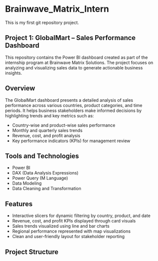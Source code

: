 # Brainwave_Matrix_Intern
This is my first git repository project.

## Project 1: GlobalMart – Sales Performance Dashboard

This repository contains the Power BI dashboard created as part of the internship program at Brainwave Matrix Solutions. The project focuses on analyzing and visualizing sales data to generate actionable business insights.

## Overview

The GlobalMart dashboard presents a detailed analysis of sales performance across various countries, product categories, and time periods. It helps business stakeholders make informed decisions by highlighting trends and key metrics such as:

- Country-wise and product-wise sales performance
- Monthly and quarterly sales trends
- Revenue, cost, and profit analysis
- Key performance indicators (KPIs) for management review

## Tools and Technologies

- Power BI
- DAX (Data Analysis Expressions)
- Power Query (M Language)
- Data Modeling
- Data Cleaning and Transformation

## Features

- Interactive slicers for dynamic filtering by country, product, and date
- Revenue, cost, and profit KPIs displayed through card visuals
- Sales trends visualized using line and bar charts
- Regional performance represented with map visualizations
- Clean and user-friendly layout for stakeholder reporting

## Project Structure

